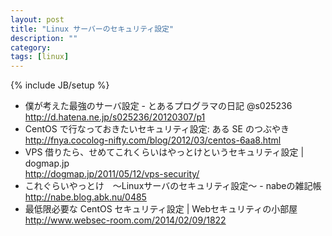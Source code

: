 ```yaml
---
layout: post
title: "Linux サーバーのセキュリティ設定"
description: ""
category: 
tags: [linux]
---
```

{% include JB/setup %}

* 僕が考えた最強のサーバ設定 - とあるプログラマの日記 @s025236  
<http://d.hatena.ne.jp/s025236/20120307/p1>
* CentOS で行なっておきたいセキュリティ設定: ある SE のつぶやき  
<http://fnya.cocolog-nifty.com/blog/2012/03/centos-6aa8.html>
* VPS 借りたら、せめてこれくらいはやっとけというセキュリティ設定 | dogmap.jp  
<http://dogmap.jp/2011/05/12/vps-security/>
* これぐらいやっとけ　～Linuxサーバのセキュリティ設定～ - nabeの雑記帳  
<http://nabe.blog.abk.nu/0485>
* 最低限必要な CentOS セキュリティ設定 | Webセキュリティの小部屋
<http://www.websec-room.com/2014/02/09/1822>
